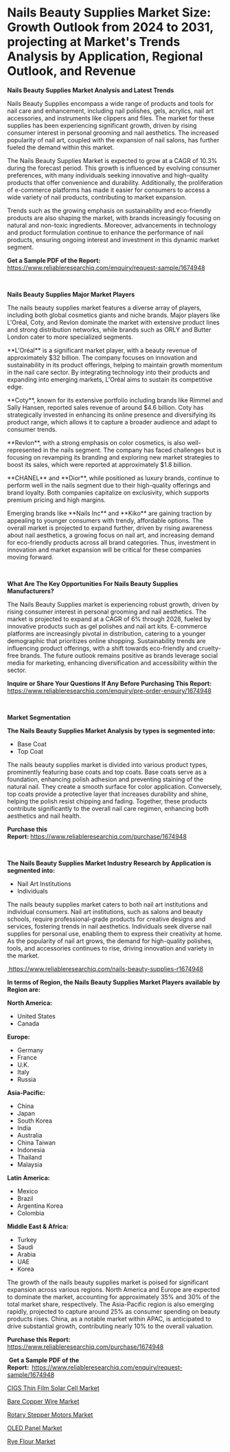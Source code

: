 <p><h1>Nails Beauty Supplies Market Size: Growth Outlook from 2024 to 2031, projecting at Market's Trends Analysis by Application, Regional Outlook, and Revenue</h1></p><p><strong>Nails Beauty Supplies Market Analysis and Latest Trends</strong></p>
<p><p>Nails Beauty Supplies encompass a wide range of products and tools for nail care and enhancement, including nail polishes, gels, acrylics, nail art accessories, and instruments like clippers and files. The market for these supplies has been experiencing significant growth, driven by rising consumer interest in personal grooming and nail aesthetics. The increased popularity of nail art, coupled with the expansion of nail salons, has further fueled the demand within this market.</p><p>The Nails Beauty Supplies Market is expected to grow at a CAGR of 10.3% during the forecast period. This growth is influenced by evolving consumer preferences, with many individuals seeking innovative and high-quality products that offer convenience and durability. Additionally, the proliferation of e-commerce platforms has made it easier for consumers to access a wide variety of nail products, contributing to market expansion.</p><p>Trends such as the growing emphasis on sustainability and eco-friendly products are also shaping the market, with brands increasingly focusing on natural and non-toxic ingredients. Moreover, advancements in technology and product formulation continue to enhance the performance of nail products, ensuring ongoing interest and investment in this dynamic market segment.</p></p>
<p><strong>Get a Sample PDF of the Report:&nbsp;</strong> <a href="https://www.reliableresearchiq.com/enquiry/request-sample/1674948?utm_campaign=1498&utm_medium=2&utm_source=Github&utm_content=ia&utm_term=10102024&utm_id=nails-beauty-supplies">https://www.reliableresearchiq.com/enquiry/request-sample/1674948</a></p>
<p>&nbsp;</p>
<p><strong>Nails Beauty Supplies Major Market Players</strong></p>
<p><p>The nails beauty supplies market features a diverse array of players, including both global cosmetics giants and niche brands. Major players like L'Oréal, Coty, and Revlon dominate the market with extensive product lines and strong distribution networks, while brands such as ORLY and Butter London cater to more specialized segments.</p><p>**L'Oréal** is a significant market player, with a beauty revenue of approximately $32 billion. The company focuses on innovation and sustainability in its product offerings, helping to maintain growth momentum in the nail care sector. By integrating technology into their products and expanding into emerging markets, L'Oréal aims to sustain its competitive edge.</p><p>**Coty**, known for its extensive portfolio including brands like Rimmel and Sally Hansen, reported sales revenue of around $4.6 billion. Coty has strategically invested in enhancing its online presence and diversifying its product range, which allows it to capture a broader audience and adapt to consumer trends.</p><p>**Revlon**, with a strong emphasis on color cosmetics, is also well-represented in the nails segment. The company has faced challenges but is focusing on revamping its branding and exploring new market strategies to boost its sales, which were reported at approximately $1.8 billion.</p><p>**CHANEL** and **Dior**, while positioned as luxury brands, continue to perform well in the nails segment due to their high-quality offerings and brand loyalty. Both companies capitalize on exclusivity, which supports premium pricing and high margins.</p><p>Emerging brands like **Nails Inc** and **Kiko** are gaining traction by appealing to younger consumers with trendy, affordable options. The overall market is projected to expand further, driven by rising awareness about nail aesthetics, a growing focus on nail art, and increasing demand for eco-friendly products across all brand categories. Thus, investment in innovation and market expansion will be critical for these companies moving forward.</p></p>
<p>&nbsp;</p>
<p><strong>What Are The Key Opportunities For Nails Beauty Supplies Manufacturers?</strong></p>
<p><p>The Nails Beauty Supplies market is experiencing robust growth, driven by rising consumer interest in personal grooming and nail aesthetics. The market is projected to expand at a CAGR of 6% through 2028, fueled by innovative products such as gel polishes and nail art kits. E-commerce platforms are increasingly pivotal in distribution, catering to a younger demographic that prioritizes online shopping. Sustainability trends are influencing product offerings, with a shift towards eco-friendly and cruelty-free brands. The future outlook remains positive as brands leverage social media for marketing, enhancing diversification and accessibility within the sector.</p></p>
<p><strong>Inquire or Share Your Questions If Any Before Purchasing This Report:</strong> <a href="https://www.reliableresearchiq.com/enquiry/pre-order-enquiry/1674948?utm_campaign=1498&utm_medium=2&utm_source=Github&utm_content=ia&utm_term=10102024&utm_id=nails-beauty-supplies">https://www.reliableresearchiq.com/enquiry/pre-order-enquiry/1674948</a></p>
<p>&nbsp;</p>
<p><strong>Market Segmentation</strong></p>
<p><strong>The Nails Beauty Supplies Market Analysis by types is segmented into:</strong></p>
<p><ul><li>Base Coat</li><li>Top Coat</li></ul></p>
<p><p>The nails beauty supplies market is divided into various product types, prominently featuring base coats and top coats. Base coats serve as a foundation, enhancing polish adhesion and preventing staining of the natural nail. They create a smooth surface for color application. Conversely, top coats provide a protective layer that increases durability and shine, helping the polish resist chipping and fading. Together, these products contribute significantly to the overall nail care regimen, enhancing both aesthetics and nail health.</p></p>
<p><strong>Purchase this Report:&nbsp;</strong><a href="https://www.reliableresearchiq.com/purchase/1674948?utm_campaign=1498&utm_medium=2&utm_source=Github&utm_content=ia&utm_term=10102024&utm_id=nails-beauty-supplies">https://www.reliableresearchiq.com/purchase/1674948</a></p>
<p>&nbsp;</p>
<p><strong>The Nails Beauty Supplies Market Industry Research by Application is segmented into:</strong></p>
<p><ul><li>Nail Art Institutions</li><li>Individuals</li></ul></p>
<p><p>The nails beauty supplies market caters to both nail art institutions and individual consumers. Nail art institutions, such as salons and beauty schools, require professional-grade products for creative designs and services, fostering trends in nail aesthetics. Individuals seek diverse nail supplies for personal use, enabling them to express their creativity at home. As the popularity of nail art grows, the demand for high-quality polishes, tools, and accessories continues to rise, driving innovation and variety in the market.</p></p>
<p><a href="https://www.reliableresearchiq.com/nails-beauty-supplies-r1674948?utm_campaign=1498&utm_medium=2&utm_source=Github&utm_content=ia&utm_term=10102024&utm_id=nails-beauty-supplies">&nbsp;https://www.reliableresearchiq.com/nails-beauty-supplies-r1674948</a></p>
<p><strong>In terms of Region, the Nails Beauty Supplies Market Players available by Region are:</strong></p>
<p>
    <p> <strong> North America: </strong>
        <ul>
            <li>United States</li>
            <li>Canada</li>
        </ul>
        </p> 
    <p> <strong> Europe: </strong>
        <ul>
            <li>Germany</li>
            <li>France</li>
            <li>U.K.</li>
            <li>Italy</li>
            <li>Russia</li>
        </ul>
        </p> 
    <p> <strong> Asia-Pacific: </strong>
        <ul>
            <li>China</li>
            <li>Japan</li>
            <li>South Korea</li>
            <li>India</li>
            <li>Australia</li>
            <li>China Taiwan</li>
            <li>Indonesia</li>
            <li>Thailand</li>
            <li>Malaysia</li>
        </ul>
        </p> 
    <p> <strong> Latin America: </strong>
        <ul>
            <li>Mexico</li>
            <li>Brazil</li>
            <li>Argentina Korea</li>
            <li>Colombia</li>
        </ul>
        </p> 
    <p> <strong> Middle East & Africa: </strong>
        <ul>
            <li>Turkey</li>
            <li>Saudi</li>
            <li>Arabia</li>
            <li>UAE</li>
            <li>Korea</li>
        </ul>
    </p>
    </p>
<p><p>The growth of the nails beauty supplies market is poised for significant expansion across various regions. North America and Europe are expected to dominate the market, accounting for approximately 35% and 30% of the total market share, respectively. The Asia-Pacific region is also emerging rapidly, projected to capture around 25% as consumer spending on beauty products rises. China, as a notable market within APAC, is anticipated to drive substantial growth, contributing nearly 10% to the overall valuation.</p></p>
<p><strong>Purchase this Report: </strong><a href="https://www.reliableresearchiq.com/purchase/1674948?utm_campaign=1498&utm_medium=2&utm_source=Github&utm_content=ia&utm_term=10102024&utm_id=nails-beauty-supplies">https://www.reliableresearchiq.com/purchase/1674948</a></p>
<p>&nbsp;<strong>Get a Sample PDF of the Report:&nbsp;&nbsp;</strong><a href="https://www.reliableresearchiq.com/enquiry/request-sample/1674948?utm_campaign=1498&utm_medium=2&utm_source=Github&utm_content=ia&utm_term=10102024&utm_id=nails-beauty-supplies">https://www.reliableresearchiq.com/enquiry/request-sample/1674948</a></p>
<p><strong></strong></p>
<p><p><a href="https://www.linkedin.com/pulse/cigs-thin-film-solar-cell-market-overview-forecast-2024-2031-0vkpf?utm_campaign=1498&utm_medium=2&utm_source=Github&utm_content=ia&utm_term=10102024&utm_id=nails-beauty-supplies">CIGS Thin Film Solar Cell Market</a></p><p><a href="https://www.linkedin.com/pulse/bare-copper-wire-market-size-share-trends-analysis-report-product-tsayf?utm_campaign=1498&utm_medium=2&utm_source=Github&utm_content=ia&utm_term=10102024&utm_id=nails-beauty-supplies">Bare Copper Wire Market</a></p><p><a href="https://www.linkedin.com/pulse/global-rotary-stepper-motors-market-trends-innovations-forward-looking-snoic?utm_campaign=1498&utm_medium=2&utm_source=Github&utm_content=ia&utm_term=10102024&utm_id=nails-beauty-supplies">Rotary Stepper Motors Market</a></p><p><a href="https://www.linkedin.com/pulse/oled-panel-market-analysis-report-global-insights-region-aejwe?utm_campaign=1498&utm_medium=2&utm_source=Github&utm_content=ia&utm_term=10102024&utm_id=nails-beauty-supplies">OLED Panel Market</a></p><p><a href="https://www.linkedin.com/pulse/exploring-rye-flour-market-dynamics-revenue-analysis-growth-m7qnf?utm_campaign=1498&utm_medium=2&utm_source=Github&utm_content=ia&utm_term=10102024&utm_id=nails-beauty-supplies">Rye Flour Market</a></p></p>